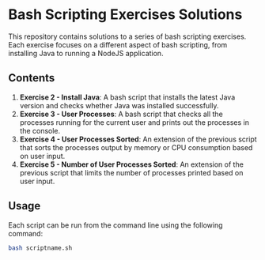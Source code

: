 # Bash Scripting Exercises Solutions

This repository contains solutions to a series of bash scripting exercises. Each exercise focuses on a different aspect of bash scripting, from installing Java to running a NodeJS application.

## Contents

1. **Exercise 2 - Install Java**: A bash script that installs the latest Java version and checks whether Java was installed successfully.
2. **Exercise 3 - User Processes**: A bash script that checks all the processes running for the current user and prints out the processes in the console.
3. **Exercise 4 - User Processes Sorted**: An extension of the previous script that sorts the processes output by memory or CPU consumption based on user input.
4. **Exercise 5 - Number of User Processes Sorted**: An extension of the previous script that limits the number of processes printed based on user input.

## Usage

Each script can be run from the command line using the following command:

```bash
bash scriptname.sh

